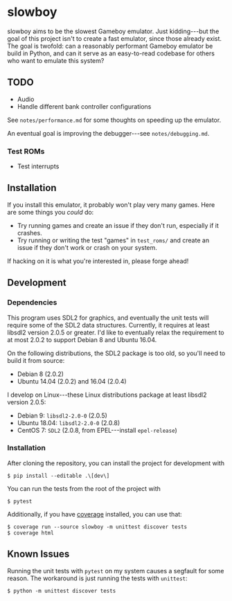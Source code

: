 # slowboy

slowboy aims to be the slowest Gameboy emulator. Just kidding---but the goal of
this project isn't to create a fast emulator, since those already exist. The
goal is twofold: can a reasonably performant Gameboy emulator be build in
Python, and can it serve as an easy-to-read codebase for others who want to
emulate this system?

## TODO

* Audio
* Handle different bank controller configurations

See `notes/performance.md` for some thoughts on speeding up the emulator.

An eventual goal is improving the debugger---see `notes/debugging.md`.

### Test ROMs

* Test interrupts

## Installation

If you install this emulator, it probably won't play very many games. Here are
some things you *could* do:

- Try running games and create an issue if they don't run, especially if it
  crashes.
- Try running or writing the test "games" in `test_roms/` and create an issue if
  they don't work or crash on your system.

If hacking on it is what you're interested in, please forge ahead!


## Development

### Dependencies

This program uses SDL2 for graphics, and eventually the unit tests will require
some of the SDL2 data structures. Currently, it requires at least libsdl2
version 2.0.5 or greater. I'd like to eventually relax the requirement to at
most 2.0.2 to support Debian 8 and Ubuntu 16.04.

On the following distributions, the SDL2 package is too old, so you'll need to
build it from source:
- Debian 8 (2.0.2)
- Ubuntu 14.04 (2.0.2) and 16.04 (2.0.4)

I develop on Linux---these Linux distributions package at least libsdl2 version
2.0.5:
- Debian 9: `libsdl2-2.0-0` (2.0.5)
- Ubuntu 18.04: `libsdl2-2.0-0` (2.0.8)
- CentOS 7: `SDL2` (2.0.8, from EPEL---install `epel-release`)

### Installation

After cloning the repository, you can install the project for development with

```
$ pip install --editable .\[dev\]
```

You can run the tests from the root of the project with

```
$ pytest
```

Additionally, if you have [coverage][coverage] installed, you can use that:

```
$ coverage run --source slowboy -m unittest discover tests
$ coverage html
```

[coverage]: https://pypi.python.org/pypi/coverage/

## Known Issues

Running the unit tests with `pytest` on my system causes a segfault for some
reason. The workaround is just running the tests with `unittest`:

```
$ python -m unittest discover tests
```
